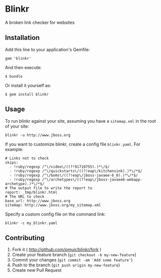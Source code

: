 # Blinkr

A broken link checker for websites

## Installation

Add this line to your application's Gemfile:

    gem 'blinkr'

And then execute:

    $ bundle

Or install it yourself as:

    $ gem install blinkr

## Usage

To run blinkr against your site, assuming you have a `sitemap.xml` in the root of your site:

````
blinkr -u http://www.jboss.org
````

If you want to customize blinkr, create a config file `blinkr.yaml`. For example:

````
# Links not to check
skips:
  - !ruby/regexp /^\/video\/((?!91710755).)*\/$/
  - !ruby/regexp /^\/quickstarts\/((?!eap\/kitchensink).)*\/*$/
  - !ruby/regexp /^\/boms\/((?!eap\/jboss-javaee-6_0).)*\/*$/
  - !ruby/regexp /^\/archetypes\/((?!eap\/jboss-javaee6-webapp-archetype).)*\/*$/
# The output file to write the report to
report: _tmp/blinkr.html
# The URL to check
base_url: http://www.jboss.org
sitemap: http://www.jboss.org/my_sitemap.xml
````

Specify a custom config file on the command link:

````
blinkr -c my_blinkr.yaml
````

## Contributing

1. Fork it ( http://github.com/pmuir/blinkr/fork )
2. Create your feature branch (`git checkout -b my-new-feature`)
3. Commit your changes (`git commit -am 'Add some feature'`)
4. Push to the branch (`git push origin my-new-feature`)
5. Create new Pull Request


